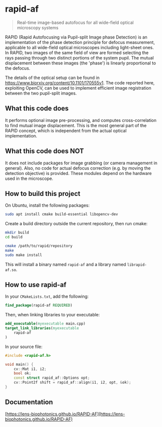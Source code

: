 # rapid-af

> Real-time image-based autofocus for all wide-field optical microscopy systems
>

RAPID (Rapid Autofocusing via Pupil-split Image phase Detection) is an
implementation of the phase detection principle for defocus measurement,
applicable to all wide-field optical microscopes including light-sheet ones. In
RAPID, two images of the same field of view are formed selecting the rays
passing through two distinct portions of the system pupil. The mutual
displacement between these images (the 'phase') is linearly proportional to the
defocus.

The details of the optical setup can be found in
https://www.biorxiv.org/content/10.1101/170555v1. The code reported here,
exploiting OpenCV, can be used to implement efficient image registration
between the two pupil-split images.


## What this code does

It performs optional image pre-processing, and computes
cross-correlation to find mutual image displacement. This is the most general
part of the RAPID concept, which is independent from the actual optical
implementation.


## What this code does NOT

It does not include packages for image grabbing (or
camera management in general). Also, no code for actual defocus correction
(e.g. by moving the detection objective) is provided. These modules depend on
the hardware used in the microscope.


## How to build this project

On Ubuntu, install the following packages:
```bash
sudo apt install cmake build-essential libopencv-dev
```

Create a build directory outside the current repository, then run cmake:
```bash
mkdir build
cd build

cmake /path/to/rapid/repository
make
sudo make install
```

This will install a binary named `rapid-af` and a library named
`librapid-af.so`.


## How to use rapid-af

In your `CMakeLists.txt`, add the following:
```cmake
find_package(rapid-af REQUIRED)
```

Then, when linking libraries to your executable:
```cmake
add_executable(myexecutable main.cpp)
target_link_libraries(myexecutable
    rapid-af
)
```

In your source file:
```cpp
#include <rapid-af.h>

void main() {
    cv::Mat i1, i2;
    bool ok;
    const struct rapid_af::Options opt;
    cv::Point2f shift = rapid_af::align(i1, i2, opt, &ok);
}
```


## Documentation
[https://lens-biophotonics.github.io/RAPID-AF](https://lens-biophotonics.github.io/RAPID-AF)
